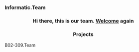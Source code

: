### Informatic.Team
<h3 align="center">Hi there, this is our team. <a href="https://dashashat.ru/" target="_blank">Welcome</a> again
<h3 align="center">Projects</h3>
B02-309.Team
